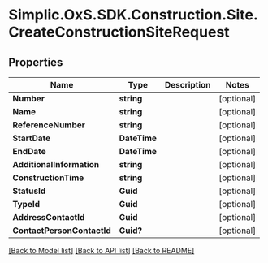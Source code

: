# Simplic.OxS.SDK.Construction.Site.CreateConstructionSiteRequest

## Properties

Name | Type | Description | Notes
------------ | ------------- | ------------- | -------------
**Number** | **string** |  | [optional] 
**Name** | **string** |  | [optional] 
**ReferenceNumber** | **string** |  | [optional] 
**StartDate** | **DateTime** |  | [optional] 
**EndDate** | **DateTime** |  | [optional] 
**AdditionalInformation** | **string** |  | [optional] 
**ConstructionTime** | **string** |  | [optional] 
**StatusId** | **Guid** |  | [optional] 
**TypeId** | **Guid** |  | [optional] 
**AddressContactId** | **Guid** |  | [optional] 
**ContactPersonContactId** | **Guid?** |  | [optional] 

[[Back to Model list]](../README.md#documentation-for-models) [[Back to API list]](../README.md#documentation-for-api-endpoints) [[Back to README]](../README.md)


